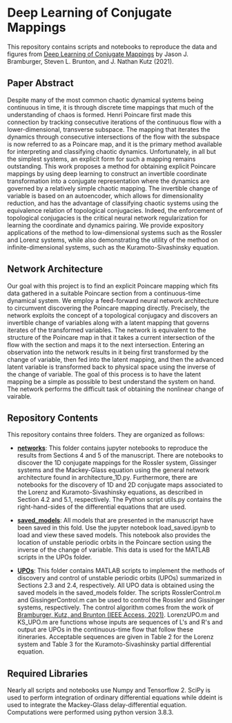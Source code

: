 # **Deep Learning of Conjugate Mappings**

This repository contains scripts and notebooks to reproduce the data and figures from [Deep Learning of Conjugate Mappings](https://arxiv.org/abs/2104.01874) by Jason J. Bramburger, Steven L. Brunton, and J. Nathan Kutz (2021).

## **Paper Abstract**
Despite many of the most common chaotic dynamical systems being continuous in time, it is through discrete time mappings that much of the understanding of chaos is formed. Henri Poincare first made this connection by tracking consecutive iterations of the continuous flow with a lower-dimensional, transverse subspace. The mapping that iterates the dynamics through consecutive intersections of the flow with the subspace is now referred to as a Poincare map, and it is the primary method available for interpreting and classifying chaotic dynamics. Unfortunately, in all but the simplest systems, an explicit form for such a mapping remains outstanding. This work proposes a method for obtaining explicit Poincare mappings by using deep learning to construct an invertible coordinate transformation into a conjugate representation where the dynamics are governed by a relatively simple chaotic mapping. The invertible change of variable is based on an autoencoder, which allows for dimensionality reduction, and has the advantage of classifying chaotic systems using the equivalence relation of topological conjugacies. Indeed, the enforcement of topological conjugacies is the critical neural network regularization for learning the coordinate and dynamics pairing. We provide expository applications of the method to low-dimensional systems such as the Rossler and Lorenz systems, while also demonstrating the utility of the method on infinite-dimensional systems, such as the Kuramoto-Sivashinsky equation.

## **Network Architecture**
Our goal with this project is to find an explicit Poincare mapping which fits data gathered in a suitable Poincare section from a continuous-time dynamical system. We employ a feed-forward neural network architecture to circumvent discovering the Poincare mapping directly. Precisely, the network exploits the concept of a topological conjugacy and discovers an invertible change of variables along with a latent mapping that governs iterates of the transformed variables. The network is equivalent to the structure of the Poincare map in that it takes a current intersection of the flow with the section and maps it to the next intersection. Entering an observation into the network results in it being first transformed by the change of variable, then fed into the latent mapping, and then the advanced latent variable is transformed back to physical space using the inverse of the change of variable. The goal of this process is to have the latent mapping be a simple as possible to best understand the system on hand. The network performs the difficult task of obtaining the nonlinear change of vairable.   
 
## **Repository Contents**
This repository contains three folders. They are organized as follows:

- [**networks**](https://github.com/jbramburger/Deep-Conjugacies/tree/main/networks): This folder contains jupyter notebooks to reproduce the results from Sections 4 and 5 of the manuscript. There are notebooks to discover the 1D conjugate mappings for the Rossler system, Gissinger systems and the Mackey-Glass equation using the general network architecture found in architecture_1D.py. Furthermore, there are notebooks for the discovery of 1D and 2D conjugate maps associated to the Lorenz and Kuramoto-Sivashinsky equations, as described in Section 4.2 and 5.1, respectively. The Python script utils.py contains the right-hand-sides of the differential equations that are used.  

- [**saved_models**](https://github.com/jbramburger/Deep-Conjugacies/tree/main/saved_models): All models that are presented in the manuscript have been saved in this fold. Use the jupyter notebook load_saved.ipynb to load and view these saved models. This notebook also provides the location of unstable periodic orbits in the Poincare section using the inverse of the change of variable. This data is used for the MATLAB scripts in the UPOs folder.

- [**UPOs**](https://github.com/jbramburger/Deep-Conjugacies/tree/main/UPOs): This folder contains MATLAB scripts to implement the methods of discovery and control of unstable periodic orbits (UPOs) summarized in Sections 2.3 and 2.4, respectively. All UPO data is obtained using the saved models in the saved_models folder. The scripts RosslerControl.m and GissingerControl.m can be used to control the Rossler and Gissinger systems, respectively. The control algorithm comes from the work of [Bramburger, Kutz, and Brunton (IEEE Access, 2021)](https://ieeexplore.ieee.org/document/9378534). LorenzUPO.m and KS_UPO.m are functions whose inputs are sequences of L's and R's and output are UPOs in the continuous-time flow that follow these itineraries. Acceptable sequences are given in Table 2 for the Lorenz system and Table 3 for the Kuramoto-Sivashinsky partial differential equation.  

## **Required Libraries**
Nearly all scripts and notebooks use Numpy and Tensorflow 2. SciPy is used to perform integration of ordinary differential equations while ddeint is used to integrate the Mackey-Glass delay-differential equation. Computations were performed using python version 3.8.3.
